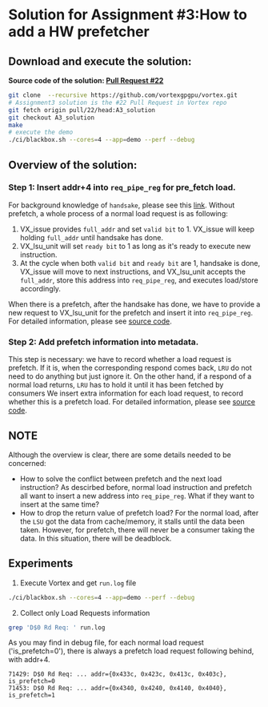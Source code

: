 # Solution for Assignment #3:How to add a HW prefetcher

## Download and execute the solution:

**Source code of the solution: [Pull Request #22](https://github.com/vortexgpgpu/vortex/pull/22)**

```bash
git clone  --recursive https://github.com/vortexgpgpu/vortex.git
# Assignment3 solution is the #22 Pull Request in Vortex repo
git fetch origin pull/22/head:A3_solution
git checkout A3_solution
make
# execute the demo
./ci/blackbox.sh --cores=4 --app=demo --perf --debug
```

## Overview of the solution:

### Step 1: Insert addr+4 into `req_pipe_reg` for pre_fetch load.

For background knowledge of `handsake`, please see this [link](http://fpgacpu.ca/fpga/handshake.html).
Without prefetch, a whole process of a normal load request is as following:

1. VX_issue provides `full_addr` and set `valid bit` to 1. VX_issue will keep holding `full_addr` until handsake has done.
2. VX_lsu_unit will set `ready bit` to 1 as long as it's ready to execute new instruction.
3. At the cycle when both `valid bit` and `ready bit` are 1, handsake is done, VX_issue will move to next instructions, and VX_lsu_unit accepts the `full_addr`, store this address into `req_pipe_reg`, and executes load/store accordingly.

When there is a prefetch, after the handsake has done, we have to provide a new request to VX_lsu_unit for the prefetch and insert it into `req_pipe_reg`. For detailed information, please see [source code](https://github.com/vortexgpgpu/vortex/pull/22/files#diff-e7c7dffbfe7b26e92b9b1675965b8920f4acaf6c337f1a53d837738231898465R57).

### Step 2: Add prefetch information into metadata.

This step is necessary: we have to record whether a load request is prefetch. If it is, when the corresponding respond comes back, `LRU` do not need to do anything but just ignore it. On the other hand, if a respond of a normal load returns, `LRU` has to hold it until it has been fetched by consumers We insert extra information for each load request, to record whether this is a prefetch load. For detailed information, please see [source code](https://github.com/vortexgpgpu/vortex/pull/22/files#diff-e7c7dffbfe7b26e92b9b1675965b8920f4acaf6c337f1a53d837738231898465R132).

## NOTE

Although the overview is clear, there are some details needed to be concerned:

- How to solve the conflict between prefetch and the next load instruction?
  As descirbed before, normal load instruction and prefetch all want to insert a new address into `req_pipe_reg`. What if they want to insert at the same time?
- How to drop the return value of prefetch load? For the normal load, after the `LSU` got the data from cache/memory, it stalls until the data been taken. However, for prefetch, there will never be a consumer taking the data. In this situation, there will be deadblock.

## Experiments

1. Execute Vortex and get `run.log` file

```bash
./ci/blackbox.sh --cores=4 --app=demo --perf --debug
```

2. Collect only Load Requests information

```bash
grep 'D$0 Rd Req: ' run.log
```

As you may find in debug file, for each normal load request ('is_prefetch=0'), there is always a prefetch load request following behind, with addr+4.

```
71429: D$0 Rd Req: ... addr={0x433c, 0x423c, 0x413c, 0x403c}, is_prefetch=0
71453: D$0 Rd Req: ... addr={0x4340, 0x4240, 0x4140, 0x4040}, is_prefetch=1
```
